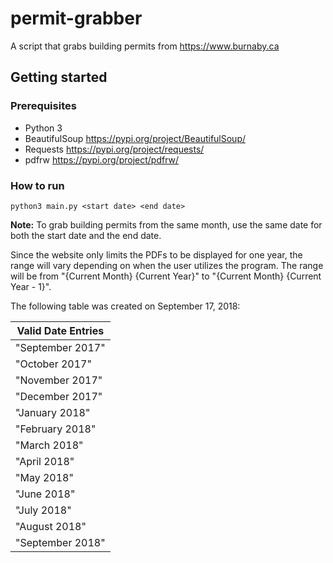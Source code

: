 # permit-grabber
A script that grabs building permits from https://www.burnaby.ca

## Getting started

### Prerequisites
* Python 3
* BeautifulSoup https://pypi.org/project/BeautifulSoup/
* Requests https://pypi.org/project/requests/
* pdfrw https://pypi.org/project/pdfrw/

### How to run

```
python3 main.py <start date> <end date>
```
**Note:** To grab building permits from the same month, use the same date for both the start date and the end date.

Since the website only limits the PDFs to be displayed for one year, the range will vary depending on when the user utilizes the program. The range will be from "{Current Month} {Current Year}" to "{Current Month} {Current Year - 1}".
  
The following table was created on September 17, 2018:

| Valid Date Entries |
| ------------- |
| "September 2017" |
| "October 2017" |
| "November 2017" |
| "December 2017" |
| "January 2018" |
| "February 2018" |
| "March 2018" |
| "April 2018" |
| "May 2018" |
| "June 2018" |
| "July 2018" |
| "August 2018" |
| "September 2018" |
